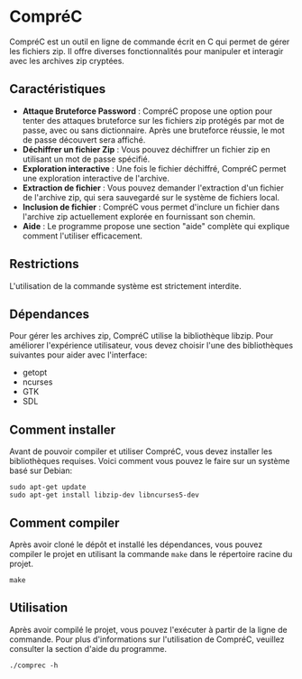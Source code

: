 # CompréC

CompréC est un outil en ligne de commande écrit en C qui permet de gérer les fichiers zip. Il offre diverses fonctionnalités pour manipuler et interagir avec les archives zip cryptées. 

## Caractéristiques

- **Attaque Bruteforce Password** : CompréC propose une option pour tenter des attaques bruteforce sur les fichiers zip protégés par mot de passe, avec ou sans dictionnaire. Après une bruteforce réussie, le mot de passe découvert sera affiché.
- **Déchiffrer un fichier Zip** : Vous pouvez déchiffrer un fichier zip en utilisant un mot de passe spécifié.
- **Exploration interactive** : Une fois le fichier déchiffré, CompréC permet une exploration interactive de l'archive.
- **Extraction de fichier** : Vous pouvez demander l'extraction d'un fichier de l'archive zip, qui sera sauvegardé sur le système de fichiers local.
- **Inclusion de fichier** : CompréC vous permet d'inclure un fichier dans l'archive zip actuellement explorée en fournissant son chemin.
- **Aide** : Le programme propose une section "aide" complète qui explique comment l'utiliser efficacement.

## Restrictions

L'utilisation de la commande système est strictement interdite.

## Dépendances

Pour gérer les archives zip, CompréC utilise la bibliothèque libzip. Pour améliorer l'expérience utilisateur, vous devez choisir l'une des bibliothèques suivantes pour aider avec l'interface:

- getopt
- ncurses
- GTK
- SDL

## Comment installer

Avant de pouvoir compiler et utiliser CompréC, vous devez installer les bibliothèques requises. Voici comment vous pouvez le faire sur un système basé sur Debian:

```
sudo apt-get update
sudo apt-get install libzip-dev libncurses5-dev 
```

## Comment compiler

Après avoir cloné le dépôt et installé les dépendances, vous pouvez compiler le projet en utilisant la commande `make` dans le répertoire racine du projet.

```
make
```

## Utilisation

Après avoir compilé le projet, vous pouvez l'exécuter à partir de la ligne de commande. Pour plus d'informations sur l'utilisation de CompréC, veuillez consulter la section d'aide du programme.

```
./comprec -h
```
